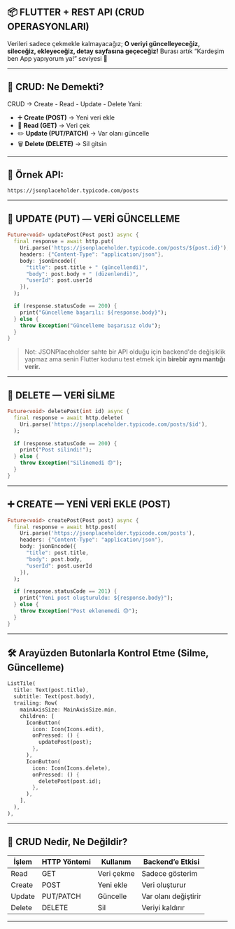 
## 📦 FLUTTER + REST API (CRUD OPERASYONLARI)

Verileri sadece çekmekle kalmayacağız;
**O veriyi güncelleyeceğiz, sileceğiz, ekleyeceğiz, detay sayfasına geçeceğiz!**
Burası artık “Kardeşim ben App yapıyorum ya!” seviyesi 💪

---

## 🔄 CRUD: Ne Demekti?

CRUD → Create - Read - Update - Delete
Yani:

* ➕ **Create (POST)** → Yeni veri ekle
* 📖 **Read (GET)** → Veri çek
* ✏️ **Update (PUT/PATCH)** → Var olanı güncelle
* 🗑️ **Delete (DELETE)** → Sil gitsin

---

## 🧪 Örnek API:

`https://jsonplaceholder.typicode.com/posts`

---

## 🔧 UPDATE (PUT) — VERİ GÜNCELLEME

```dart
Future<void> updatePost(Post post) async {
  final response = await http.put(
    Uri.parse('https://jsonplaceholder.typicode.com/posts/${post.id}'),
    headers: {"Content-Type": "application/json"},
    body: jsonEncode({
      "title": post.title + " (güncellendi)",
      "body": post.body + " (düzenlendi)",
      "userId": post.userId
    }),
  );

  if (response.statusCode == 200) {
    print("Güncelleme başarılı: ${response.body}");
  } else {
    throw Exception("Güncelleme başarısız oldu");
  }
}
```

> Not: JSONPlaceholder sahte bir API olduğu için backend'de değişiklik yapmaz ama senin Flutter kodunu test etmek için **birebir aynı mantığı verir.**

---

## 🧨 DELETE — VERİ SİLME

```dart
Future<void> deletePost(int id) async {
  final response = await http.delete(
    Uri.parse('https://jsonplaceholder.typicode.com/posts/$id'),
  );

  if (response.statusCode == 200) {
    print("Post silindi!");
  } else {
    throw Exception("Silinemedi 😓");
  }
}
```

---

## ➕ CREATE — YENİ VERİ EKLE (POST)

```dart
Future<void> createPost(Post post) async {
  final response = await http.post(
    Uri.parse('https://jsonplaceholder.typicode.com/posts'),
    headers: {"Content-Type": "application/json"},
    body: jsonEncode({
      "title": post.title,
      "body": post.body,
      "userId": post.userId
    }),
  );

  if (response.statusCode == 201) {
    print("Yeni post oluşturuldu: ${response.body}");
  } else {
    throw Exception("Post eklenemedi 😓");
  }
}
```

---

## 🛠️ Arayüzden Butonlarla Kontrol Etme (Silme, Güncelleme)

```dart
ListTile(
  title: Text(post.title),
  subtitle: Text(post.body),
  trailing: Row(
    mainAxisSize: MainAxisSize.min,
    children: [
      IconButton(
        icon: Icon(Icons.edit),
        onPressed: () {
          updatePost(post);
        },
      ),
      IconButton(
        icon: Icon(Icons.delete),
        onPressed: () {
          deletePost(post.id);
        },
      ),
    ],
  ),
),
```

---

## 🚀 CRUD Nedir, Ne Değildir?

| İşlem  | HTTP Yöntemi | Kullanım   | Backend’e Etkisi     |
| ------ | ------------ | ---------- | -------------------- |
| Read   | GET          | Veri çekme | Sadece gösterim      |
| Create | POST         | Yeni ekle  | Veri oluşturur       |
| Update | PUT/PATCH    | Güncelle   | Var olanı değiştirir |
| Delete | DELETE       | Sil        | Veriyi kaldırır      |

---
